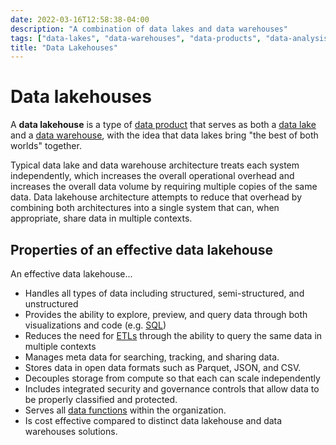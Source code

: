 ```yaml
---
date: 2022-03-16T12:58:38-04:00
description: "A combination of data lakes and data warehouses"
tags: ["data-lakes", "data-warehouses", "data-products", "data-analysis", "data-science"]
title: "Data Lakehouses"
---
```


# Data lakehouses

A **data lakehouse** is a type of [data product](data-products.md) that serves as both a [data lake](data-lakes.md) and a [data warehouse](data-warehouses.md), with the idea that data lakes bring "the best of both worlds" together.

Typical data lake and data warehouse architecture treats each system independently, which increases the overall operational overhead and increases the overall data volume by requiring multiple copies of the same data. Data lakehouse architecture attempts to reduce that overhead by combining both architectures into a single system that can, when appropriate, share data in multiple contexts.

## Properties of an effective data lakehouse

An effective data lakehouse...

* Handles all types of data including structured, semi-structured, and unstructured
* Provides the ability to explore, preview, and query data through both visualizations and code (e.g. [SQL](sql.md))
* Reduces the need for [ETLs](etls.md) through the ability to query the same data in multiple contexts
* Manages meta data for searching, tracking, and sharing data.
* Stores data in open data formats such as Parquet, JSON, and CSV.
* Decouples storage from compute so that each can scale independently
* Includes integrated security and governance controls that allow data to be properly classified and protected.
* Serves all [data functions](data-teams.md) within the organization.
* Is cost effective compared to distinct data lakehouse and data warehouses solutions.
